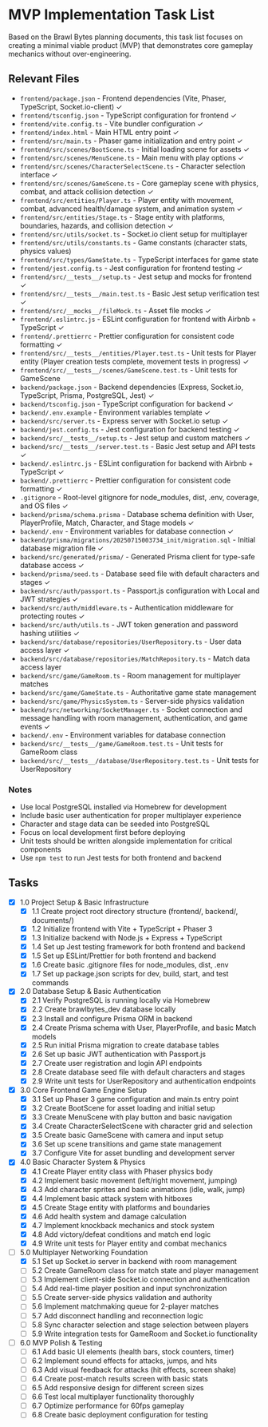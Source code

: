 # MVP Implementation Task List

Based on the Brawl Bytes planning documents, this task list focuses on creating a minimal viable product (MVP) that demonstrates core gameplay mechanics without over-engineering.

## Relevant Files

- `frontend/package.json` - Frontend dependencies (Vite, Phaser, TypeScript, Socket.io-client) ✓
- `frontend/tsconfig.json` - TypeScript configuration for frontend ✓
- `frontend/vite.config.ts` - Vite bundler configuration ✓
- `frontend/index.html` - Main HTML entry point ✓
- `frontend/src/main.ts` - Phaser game initialization and entry point ✓
- `frontend/src/scenes/BootScene.ts` - Initial loading scene for assets ✓
- `frontend/src/scenes/MenuScene.ts` - Main menu with play options ✓
- `frontend/src/scenes/CharacterSelectScene.ts` - Character selection interface ✓
- `frontend/src/scenes/GameScene.ts` - Core gameplay scene with physics, combat, and attack collision detection ✓
- `frontend/src/entities/Player.ts` - Player entity with movement, combat, advanced health/damage system, and animation system ✓
- `frontend/src/entities/Stage.ts` - Stage entity with platforms, boundaries, hazards, and collision detection ✓
- `frontend/src/utils/socket.ts` - Socket.io client setup for multiplayer
- `frontend/src/utils/constants.ts` - Game constants (character stats, physics values)
- `frontend/src/types/GameState.ts` - TypeScript interfaces for game state
- `frontend/jest.config.ts` - Jest configuration for frontend testing ✓
- `frontend/src/__tests__/setup.ts` - Jest setup and mocks for frontend ✓
- `frontend/src/__tests__/main.test.ts` - Basic Jest setup verification test ✓
- `frontend/src/__mocks__/fileMock.ts` - Asset file mocks ✓
- `frontend/.eslintrc.js` - ESLint configuration for frontend with Airbnb + TypeScript ✓
- `frontend/.prettierrc` - Prettier configuration for consistent code formatting ✓
- `frontend/src/__tests__/entities/Player.test.ts` - Unit tests for Player entity (Player creation tests complete, movement tests in progress) ✓
- `frontend/src/__tests__/scenes/GameScene.test.ts` - Unit tests for GameScene
- `backend/package.json` - Backend dependencies (Express, Socket.io, TypeScript, Prisma, PostgreSQL, Jest) ✓
- `backend/tsconfig.json` - TypeScript configuration for backend ✓
- `backend/.env.example` - Environment variables template ✓
- `backend/src/server.ts` - Express server with Socket.io setup ✓
- `backend/jest.config.ts` - Jest configuration for backend testing ✓
- `backend/src/__tests__/setup.ts` - Jest setup and custom matchers ✓
- `backend/src/__tests__/server.test.ts` - Basic Jest setup and API tests ✓
- `backend/.eslintrc.js` - ESLint configuration for backend with Airbnb + TypeScript ✓
- `backend/.prettierrc` - Prettier configuration for consistent code formatting ✓
- `.gitignore` - Root-level gitignore for node_modules, dist, .env, coverage, and OS files ✓
- `backend/prisma/schema.prisma` - Database schema definition with User, PlayerProfile, Match, Character, and Stage models ✓
- `backend/.env` - Environment variables for database connection ✓
- `backend/prisma/migrations/20250715003734_init/migration.sql` - Initial database migration file ✓
- `backend/src/generated/prisma/` - Generated Prisma client for type-safe database access ✓
- `backend/prisma/seed.ts` - Database seed file with default characters and stages ✓
- `backend/src/auth/passport.ts` - Passport.js configuration with Local and JWT strategies ✓
- `backend/src/auth/middleware.ts` - Authentication middleware for protecting routes ✓
- `backend/src/auth/utils.ts` - JWT token generation and password hashing utilities ✓
- `backend/src/database/repositories/UserRepository.ts` - User data access layer ✓
- `backend/src/database/repositories/MatchRepository.ts` - Match data access layer
- `backend/src/game/GameRoom.ts` - Room management for multiplayer matches
- `backend/src/game/GameState.ts` - Authoritative game state management
- `backend/src/game/PhysicsSystem.ts` - Server-side physics validation
- `backend/src/networking/SocketManager.ts` - Socket connection and message handling with room management, authentication, and game events ✓
- `backend/.env` - Environment variables for database connection
- `backend/src/__tests__/game/GameRoom.test.ts` - Unit tests for GameRoom class
- `backend/src/__tests__/database/UserRepository.test.ts` - Unit tests for UserRepository

### Notes

- Use local PostgreSQL installed via Homebrew for development
- Include basic user authentication for proper multiplayer experience
- Character and stage data can be seeded into PostgreSQL
- Focus on local development first before deploying
- Unit tests should be written alongside implementation for critical components
- Use `npm test` to run Jest tests for both frontend and backend

## Tasks

- [x] 1.0 Project Setup & Basic Infrastructure
  - [x] 1.1 Create project root directory structure (frontend/, backend/, documents/)
  - [x] 1.2 Initialize frontend with Vite + TypeScript + Phaser 3
  - [x] 1.3 Initialize backend with Node.js + Express + TypeScript
  - [x] 1.4 Set up Jest testing framework for both frontend and backend
  - [x] 1.5 Set up ESLint/Prettier for both frontend and backend
  - [x] 1.6 Create basic .gitignore files for node_modules, dist, .env
  - [x] 1.7 Set up package.json scripts for dev, build, start, and test commands

- [x] 2.0 Database Setup & Basic Authentication
  - [x] 2.1 Verify PostgreSQL is running locally via Homebrew
  - [x] 2.2 Create brawlbytes_dev database locally
  - [x] 2.3 Install and configure Prisma ORM in backend
  - [x] 2.4 Create Prisma schema with User, PlayerProfile, and basic Match models
  - [x] 2.5 Run initial Prisma migration to create database tables
  - [x] 2.6 Set up basic JWT authentication with Passport.js
  - [x] 2.7 Create user registration and login API endpoints
  - [x] 2.8 Create database seed file with default characters and stages
  - [x] 2.9 Write unit tests for UserRepository and authentication endpoints

- [x] 3.0 Core Frontend Game Engine Setup
  - [x] 3.1 Set up Phaser 3 game configuration and main.ts entry point
  - [x] 3.2 Create BootScene for asset loading and initial setup
  - [x] 3.3 Create MenuScene with play button and basic navigation
  - [x] 3.4 Create CharacterSelectScene with character grid and selection
  - [x] 3.5 Create basic GameScene with camera and input setup
  - [x] 3.6 Set up scene transitions and game state management
  - [x] 3.7 Configure Vite for asset bundling and development server

- [x] 4.0 Basic Character System & Physics
  - [x] 4.1 Create Player entity class with Phaser physics body
  - [x] 4.2 Implement basic movement (left/right movement, jumping)
  - [x] 4.3 Add character sprites and basic animations (idle, walk, jump)
  - [x] 4.4 Implement basic attack system with hitboxes
  - [x] 4.5 Create Stage entity with platforms and boundaries
  - [x] 4.6 Add health system and damage calculation
  - [x] 4.7 Implement knockback mechanics and stock system
  - [x] 4.8 Add victory/defeat conditions and match end logic
  - [x] 4.9 Write unit tests for Player entity and combat mechanics

- [ ] 5.0 Multiplayer Networking Foundation
  - [x] 5.1 Set up Socket.io server in backend with room management
  - [ ] 5.2 Create GameRoom class for match state and player management
  - [ ] 5.3 Implement client-side Socket.io connection and authentication
  - [ ] 5.4 Add real-time player position and input synchronization
  - [ ] 5.5 Create server-side physics validation and authority
  - [ ] 5.6 Implement matchmaking queue for 2-player matches
  - [ ] 5.7 Add disconnect handling and reconnection logic
  - [ ] 5.8 Sync character selection and stage selection between players
  - [ ] 5.9 Write integration tests for GameRoom and Socket.io functionality

- [ ] 6.0 MVP Polish & Testing
  - [ ] 6.1 Add basic UI elements (health bars, stock counters, timer)
  - [ ] 6.2 Implement sound effects for attacks, jumps, and hits
  - [ ] 6.3 Add visual feedback for attacks (hit effects, screen shake)
  - [ ] 6.4 Create post-match results screen with basic stats
  - [ ] 6.5 Add responsive design for different screen sizes
  - [ ] 6.6 Test local multiplayer functionality thoroughly
  - [ ] 6.7 Optimize performance for 60fps gameplay
  - [ ] 6.8 Create basic deployment configuration for testing